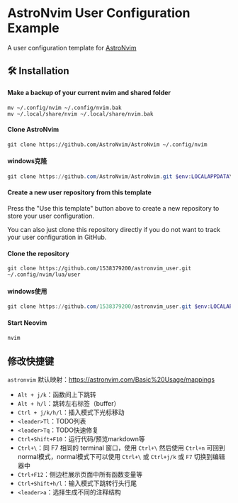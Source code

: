 # AstroNvim User Configuration Example

A user configuration template for [AstroNvim](https://github.com/AstroNvim/AstroNvim)

## 🛠️ Installation

#### Make a backup of your current nvim and shared folder

```shell
mv ~/.config/nvim ~/.config/nvim.bak
mv ~/.local/share/nvim ~/.local/share/nvim.bak
```

#### Clone AstroNvim

```shell
git clone https://github.com/AstroNvim/AstroNvim ~/.config/nvim
```

#### windows克隆

```powershell
git clone https://github.com/AstroNvim/AstroNvim.git $env:LOCALAPPDATA\nvim
```

#### Create a new user repository from this template

Press the "Use this template" button above to create a new repository to store your user configuration.

You can also just clone this repository directly if you do not want to track your user configuration in GitHub.

#### Clone the repository

```shell
git clone https://github.com/1538379200/astronvim_user.git ~/.config/nvim/lua/user
```

#### windows使用

```powershell
git clone https://github.com/1538379200/astronvim_user.git $env:LOCALAPPDATA\nvim\lua\user
```

#### Start Neovim

```shell
nvim
```

## 修改快捷键

`astronvim` 默认映射：https://astronvim.com/Basic%20Usage/mappings


- `Alt + j/k`：函数间上下跳转
- `Alt + h/l`：跳转左右标签（buffer）
- `Ctrl + j/k/h/l`：插入模式下光标移动
- `<leader>Tl`：TODO列表
- `<leader>Tq`：TODO快速修复
- `Ctrl+Shift+F10`：运行代码/预览markdown等
- `Ctrl+\`：同 F7 相同的 terminal 窗口，使用 `Ctrl+\` 然后使用 `Ctrl+n` 可回到normal模式，normal模式下可以使用 `Ctrl+\` 或 `Ctrl+j/k` 或 `F7` 切换到编辑器中
- `Ctrl+F12`：侧边栏展示页面中所有函数变量等
- `Ctrl+Shift+h/l`：输入模式下跳转行头行尾
- `<leader>a`：选择生成不同的注释结构
